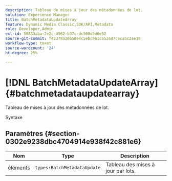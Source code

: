 ```yaml
---
description: Tableau de mises à jour des métadonnées de lot.
solution: Experience Manager
title: BatchMetadataUpdateArray
feature: Dynamic Media Classic,SDK/API,Metadata
role: Developer,Admin
exl-id: 50833aba-2e2c-4562-b37c-dc560d5d6e52
source-git-commit: f42378a20b58e4c5ebc961c6526d7cecabc2ae38
workflow-type: tm+mt
source-wordcount: '24'
ht-degree: 25%

---
```


# [!DNL BatchMetadataUpdateArray]{#batchmetadataupdatearray}

Tableau de mises à jour des métadonnées de lot.

Syntaxe

## Paramètres {#section-0302e9238dbc4704914e938f42c881e6}

| Nom | Type | Description |
|---|---|---|
| éléments | `types:BatchMetadataUpdate` | Tableau des mises à jour par lots. |
